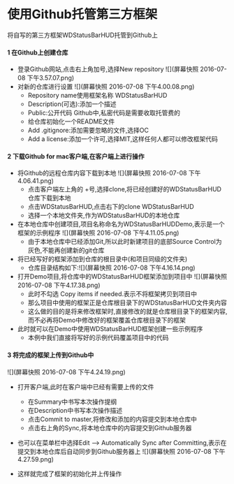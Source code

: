 # 使用Github托管第三方框架
将自写的第三方框架WDStatusBarHUD托管到Github上
#### 1 在Github上创建仓库
- 登录Github网站,点击右上角加号,选择New repository
![](屏幕快照 2016-07-08 下午3.57.07.png)
- 对新的仓库进行设置
![](屏幕快照 2016-07-08 下午4.00.08.png)
  - Repository name使用框架名称 WDStatusBarHUD
  - Description(可选):添加一个描述
  - Public:公开代码 Github中,私密代码是需要收取托管费的
  - 给仓库初始化一个README文件
  - Add .gitignore:添加需要忽略的文件,选择OC
  - Add a license:添加一个许可,选择MIT,这样任何人都可以修改框架代码

#### 2 下载Github for mac客户端,在客户端上进行操作
- 将Github的远程仓库内容下载到本地
![](屏幕快照 2016-07-08 下午4.06.41.png)
  - 点击客户端左上角的 +号,选择clone,将已经创建好的WDStatusBarHUD仓库下载到本地
  - 点击WDStatusBarHUD,点击右下的clone WDStatusBarHUD
  - 选择一个本地文件夹,作为WDStatusBarHUD的本地仓库
- 在本地仓库中创建项目,项目名称命名为WDStatusBarHUDDemo,表示是一个框架的示例程序
  ![](屏幕快照 2016-07-08 下午4.11.05.png)
  - 由于本地仓库中已经添加Git,所以此时新建项目的底部Source Control为灰色,不能再创建新的git仓库
- 将已经写好的框架添加到仓库的根目录中(和项目同级的文件夹)
  - 仓库目录结构如下:![](屏幕快照 2016-07-08 下午4.16.14.png) 
- 打开Demo项目,将仓库中的WDStatusBarHUD框架添加到项目中
![](屏幕快照 2016-07-08 下午4.17.38.png)
  - 此时不勾选 Copy items if needed.表示不将框架拷贝到项目中
  - 那么项目中使用的框架正是仓库根目录下的WDStatusBarHUD文件夹内容
  - 这么做的目的是将来修改框架时,直接修改的就是仓库根目录下的框架内容,而不必再将Demo中修改好的框架覆盖仓库根目录下的框架
- 此时就可以在Demo中使用WDStatusBarHUD框架创建一些示例程序
  - 本例中我们直接将写好的示例代码覆盖项目中的代码

#### 3 将完成的框架上传到Github中
![](屏幕快照 2016-07-08 下午4.24.19.png)
- 打开客户端,此时在客户端中已经有需要上传的文件
  - 在Summary中书写本次操作提纲
  - 在Description中书写本次操作描述
  - 点击Commit to master,将修改和添加的内容提交到本地仓库中
  - 点击右上角的Sync,将本地仓库中的内容提交到Github服务器

- 也可以在菜单栏中选择Edit --> Automatically Sync after Committing,表示在提交到本地仓库后自动同步到Github服务器上
![](屏幕快照 2016-07-08 下午4.27.59.png)

- 这样就完成了框架的初始化并上传操作